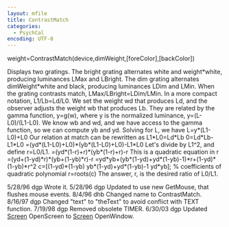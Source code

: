 ```yaml
---
layout: mfile
title: ContrastMatch
categories:
  - PsychCal
encoding: UTF-8
---
```


 weight=ContrastMatch(device,dimWeight,[foreColor],[backColor])

 Displays two gratings. The bright grating alternates white and weight\*white,
 producing luminances LMax and LBright.
 The dim grating alternates dimWeight\*white and black, producing luminances
 LDim and LMin.
 When the grating contrasts match, LMax/LBright=LDim/LMin.
 In a more compact notation, L1/Lb=Ld/L0. We set the weight wd that produces
 Ld, and the observer adjusts the weight wb that produces Lb. They are related
 by the gamma function, y=g(w), where y is the normalized luminance,
 y=(L-L0)/(L1-L0). We know wb and wd, and we have access to the gamma function,
 so we can compute yb and yd. Solving for L, we have
    L=y\*(L1-L0)+L0
 Our relation at match can be rewritten as
    L1\*L0=Ld\*Lb
    0=Ld\*Lb-L1\*L0
    \=(yd\*(L1-L0)+L0)\*(yb\*(L1-L0)+L0)-L1\*L0
    Let's divide by L1^2, and define r=L0/L1.
    \=(yd\*(1-r)+r)\*(yb\*(1-r)+r)-r
    This is a quadratic equation in r
    \=(yd+(1-yd)\*r)\*(yb+(1-yb)\*r)-r
    \=yd\*yb+(yb\*(1-yd)+yd\*(1-yb)-1)\*r+(1-yd)\*(1-yb)\*r^2
    c=[(1-yd)\*(1-yb) yb\*(1-yd)+yd\*(1-yb)-1 yd\*yb]; % coefficients of quadratic polynomial
    r=roots(c)
 The answer, r, is the desired ratio of L0/L1.

 5/28/96 dgp  Wrote it.
 5/28/96 dgp  Updated to use new GetMouse, that flushes mouse events.
 8/4/96  dhb  Changed name to ContrastMatch.
 8/16/97 dgp  Changed "text" to "theText" to avoid conflict with TEXT function.
 7/19/98 dgp  Removed obsolete TIMER.
 6/30/03 dgp Updated [Screen](/docs/Screen) OpenScreen to [Screen](/docs/Screen) OpenWindow.